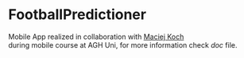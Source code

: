 # FootballPredictioner
Mobile App realized in collaboration  with [Maciej Koch](https://github.com/maciopelo)  
during mobile course at AGH Uni, for more information check <em>doc</em> file.
